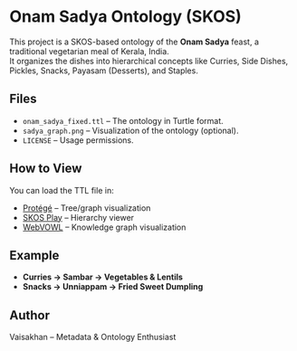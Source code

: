 # Onam Sadya Ontology (SKOS)

This project is a SKOS-based ontology of the **Onam Sadya** feast, a traditional vegetarian meal of Kerala, India.  
It organizes the dishes into hierarchical concepts like Curries, Side Dishes, Pickles, Snacks, Payasam (Desserts), and Staples.

## Files
- `onam_sadya_fixed.ttl` – The ontology in Turtle format.
- `sadya_graph.png` – Visualization of the ontology (optional).
- `LICENSE` – Usage permissions.

## How to View
You can load the TTL file in:
- [Protégé](https://protege.stanford.edu/) – Tree/graph visualization
- [SKOS Play](https://skos-play.sparna.fr/play/) – Hierarchy viewer
- [WebVOWL](http://www.visualdataweb.de/webvowl/) – Knowledge graph visualization

## Example
- **Curries → Sambar → Vegetables & Lentils**
- **Snacks → Unniappam → Fried Sweet Dumpling**

## Author
Vaisakhan – Metadata & Ontology Enthusiast
